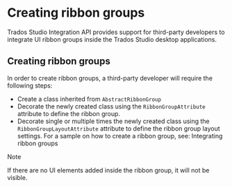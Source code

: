 Creating ribbon groups
====
Trados Studio Integration API provides support for third-party developers to integrate UI ribbon groups inside the Trados Studio desktop applications.

Creating ribbon groups
---
In order to create ribbon groups, a third-party developer will require the following steps:

* Create a class inherited from `AbstractRibbonGroup`
* Decorate the newly created class using the `RibbonGroupAttribute` attribute to define the ribbon group.
* Decorate single or multiple times the newly created class using the `RibbonGroupLayoutAttribute` attribute to define the ribbon group layout settings.
For a sample on how to create a ribbon group, see: Integrating ribbon groups

> [!NOTE]
> If there are no UI elements added inside the ribbon group, it will not be visible.